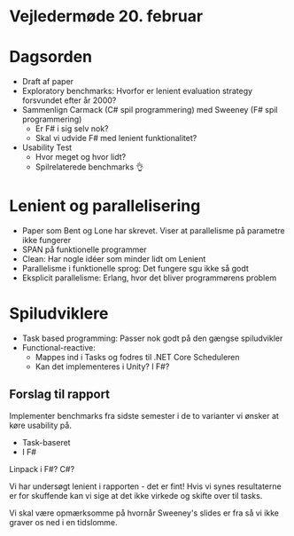# Vejledermøde 20. februar

# Dagsorden
- Draft af paper
- Exploratory benchmarks: Hvorfor er lenient evaluation strategy forsvundet efter år 2000?
- Sammenlign Carmack (C# spil programmering) med Sweeney (F# spil programmering)
    - Er F# i sig selv nok?
    - Skal vi udvide F# med lenient funktionalitet?
- Usability Test
    - Hvor meget og hvor lidt?
    - Spilrelaterede benchmarks 👌

# Lenient og parallelisering
- Paper som Bent og Lone har skrevet. Viser at parallelisme på parametre ikke fungerer
- SPAN på funktionelle programmer
- Clean: Har nogle idéer som minder lidt om Lenient
- Parallelisme i funktionelle sprog: Det fungere sgu ikke så godt
- Eksplicit parallelisme: Erlang, hvor det bliver programmørens problem

# Spiludviklere
- Task based programming: Passer nok godt på den gængse spiludvikler
- Functional-reactive:
    - Mappes ind i Tasks og fodres til .NET Core Scheduleren
    - Kan det implementeres i Unity? I F#?

## Forslag til rapport
Implementer benchmarks fra sidste semester i de to varianter vi ønsker at køre usability på.
- Task-baseret
- I F#

Linpack i F#? C#?

Vi har undersøgt lenient i rapporten - det er fint! Hvis vi synes resultaterne er for skuffende kan vi sige at det ikke virkede og skifte over til tasks.

Vi skal være opmærksomme på hvornår Sweeney's slides er fra så vi ikke graver os ned i en tidslomme.